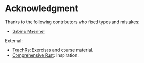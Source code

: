 # Acknowledgment

Thanks to the following contributors who fixed typos and mistakes:

- [Sabine Maennel](mailto:sabine.maennel@sdsc.ethz.ch)

External:

- [TeachRs](https://github.com/trifectatechfoundation/teach-rs): Exercises and
  course material.
- [Comprehensive Rust](https://google.github.io/comprehensive-rust):
  Inspiration.

